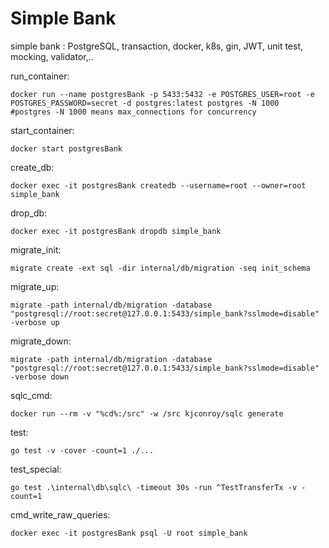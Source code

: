 # Simple Bank
simple bank : PostgreSQL, transaction, docker, k8s, gin, JWT, unit test, mocking, validator,..

run_container:

	docker run --name postgresBank -p 5433:5432 -e POSTGRES_USER=root -e POSTGRES_PASSWORD=secret -d postgres:latest postgres -N 1000
	#postgres -N 1000 means max_connections for concurrency

start_container:

	docker start postgresBank

create_db:


	docker exec -it postgresBank createdb --username=root --owner=root simple_bank

drop_db:


	docker exec -it postgresBank dropdb simple_bank

migrate_init:


	migrate create -ext sql -dir internal/db/migration -seq init_schema

migrate_up:


	migrate -path internal/db/migration -database "postgresql://root:secret@127.0.0.1:5433/simple_bank?sslmode=disable" -verbose up

migrate_down:


	migrate -path internal/db/migration -database "postgresql://root:secret@127.0.0.1:5433/simple_bank?sslmode=disable" -verbose down

sqlc_cmd:


	docker run --rm -v "%cd%:/src" -w /src kjconroy/sqlc generate

test:


	go test -v -cover -count=1 ./...

test_special:


	go test .\internal\db\sqlc\ -timeout 30s -run ^TestTransferTx -v -count=1

cmd_write_raw_queries:


	docker exec -it postgresBank psql -U root simple_bank
